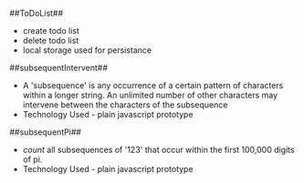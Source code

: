 ##ToDoList##
  - create todo list
  - delete todo list
  - local storage used for persistance
  
##subsequentIntervent##
  - A 'subsequence' is any occurrence of a certain pattern of characters within a longer string. An unlimited number of other characters may intervene between the characters of the subsequence
  - Technology Used - plain javascript prototype
  
##subsequentPi##
  - *count* all subsequences of '123' that occur within the first 100,000 digits of pi. 
  - Technology Used - plain javascript prototype

